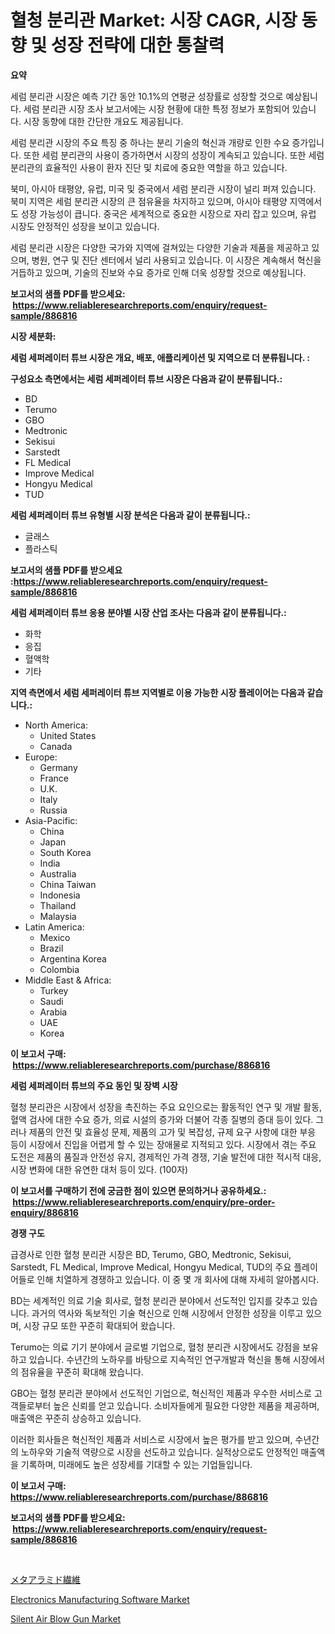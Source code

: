 <p><h1>혈청 분리관 Market: 시장 CAGR, 시장 동향 및 성장 전략에 대한 통찰력</h1></p><p><strong>요약</strong></p>
<p><p>세럼 분리관 시장은 예측 기간 동안 10.1%의 연평균 성장률로 성장할 것으로 예상됩니다. 세럼 분리관 시장 조사 보고서에는 시장 현황에 대한 특정 정보가 포함되어 있습니다. 시장 동향에 대한 간단한 개요도 제공됩니다.</p><p>세럼 분리관 시장의 주요 특징 중 하나는 분리 기술의 혁신과 개량로 인한 수요 증가입니다. 또한 세럼 분리관의 사용이 증가하면서 시장의 성장이 계속되고 있습니다. 또한 세럼 분리관의 효율적인 사용이 환자 진단 및 치료에 중요한 역할을 하고 있습니다.</p><p>북미, 아시아 태평양, 유럽, 미국 및 중국에서 세럼 분리관 시장이 널리 퍼져 있습니다. 북미 지역은 세럼 분리관 시장의 큰 점유율을 차지하고 있으며, 아시아 태평양 지역에서도 성장 가능성이 큽니다. 중국은 세계적으로 중요한 시장으로 자리 잡고 있으며, 유럽 시장도 안정적인 성장을 보이고 있습니다.</p><p>세럼 분리관 시장은 다양한 국가와 지역에 걸쳐있는 다양한 기술과 제품을 제공하고 있으며, 병원, 연구 및 진단 센터에서 널리 사용되고 있습니다. 이 시장은 계속해서 혁신을 거듭하고 있으며, 기술의 진보와 수요 증가로 인해 더욱 성장할 것으로 예상됩니다.</p></p>
<p><strong>보고서의 샘플 PDF를 받으세요: &nbsp;<a href="https://www.reliableresearchreports.com/enquiry/request-sample/886816">https://www.reliableresearchreports.com/enquiry/request-sample/886816</a></strong></p>
<p><strong>시장 세분화:</strong></p>
<p><strong> 세럼 세퍼레이터 튜브 시장은 개요, 배포, 애플리케이션 및 지역으로 더 분류됩니다. :</strong></p>
<p><strong>구성요소 측면에서는 세럼 세퍼레이터 튜브 시장은 다음과 같이 분류됩니다.:</strong></p>
<p><ul><li>BD</li><li>Terumo</li><li>GBO</li><li>Medtronic</li><li>Sekisui</li><li>Sarstedt</li><li>FL Medical</li><li>Improve Medical</li><li>Hongyu Medical</li><li>TUD</li></ul></p>
<p><strong> 세럼 세퍼레이터 튜브 유형별 시장 분석은 다음과 같이 분류됩니다.:</strong></p>
<p><ul><li>글래스</li><li>플라스틱</li></ul></p>
<p><strong>보고서의 샘플 PDF를 받으세요 :<a href="https://www.reliableresearchreports.com/enquiry/request-sample/886816">https://www.reliableresearchreports.com/enquiry/request-sample/886816</a></strong></p>
<p><strong> 세럼 세퍼레이터 튜브 응용 분야별 시장 산업 조사는 다음과 같이 분류됩니다.:</strong></p>
<p><ul><li>화학</li><li>응집</li><li>혈액학</li><li>기타</li></ul></p>
<p><strong>지역 측면에서 세럼 세퍼레이터 튜브 지역별로 이용 가능한 시장 플레이어는 다음과 같습니다.:</strong></p>
<p><ul>
    <li>
        North America:
        <ul>
            <li>United States</li>
            <li>Canada</li>
        </ul>
    </li>
    <li>
        Europe:
        <ul>
            <li>Germany</li>
            <li>France</li>
            <li>U.K.</li>
            <li>Italy</li>
            <li>Russia</li>
        </ul>
    </li>
    <li>
        Asia-Pacific:
        <ul>
            <li>China</li>
            <li>Japan</li>
            <li>South Korea</li>
            <li>India</li>
            <li>Australia</li>
            <li>China Taiwan</li>
            <li>Indonesia</li>
            <li>Thailand</li>
            <li>Malaysia</li>
        </ul>
    </li>
    <li>
        Latin America:
        <ul>
            <li>Mexico</li>
            <li>Brazil</li>
            <li>Argentina Korea</li>
            <li>Colombia</li>
        </ul>
    </li>
    <li>
        Middle East & Africa:
        <ul>
            <li>Turkey</li>
            <li>Saudi</li>
            <li>Arabia</li>
            <li>UAE</li>
            <li>Korea</li>
        </ul>
    </li>
    </ul></p>
<p><strong>이 보고서 구매: &nbsp;<a href="https://www.reliableresearchreports.com/purchase/886816">https://www.reliableresearchreports.com/purchase/886816</a></strong></p>
<p><strong>세럼 세퍼레이터 튜브의 주요 동인 및 장벽 시장</strong></p>
<p><p>혈청 분리관은 시장에서 성장을 촉진하는 주요 요인으로는 활동적인 연구 및 개발 활동, 혈액 검사에 대한 수요 증가, 의료 시설의 증가와 더불어 각종 질병의 증대 등이 있다. 그러나 제품의 안전 및 효율성 문제, 제품의 고가 및 복잡성, 규제 요구 사항에 대한 부응 등이 시장에서 진입을 어렵게 할 수 있는 장애물로 지적되고 있다. 시장에서 겪는 주요 도전은 제품의 품질과 안전성 유지, 경제적인 가격 경쟁, 기술 발전에 대한 적시적 대응, 시장 변화에 대한 유연한 대처 등이 있다. (100자)</p></p>
<p><strong>이 보고서를 구매하기 전에 궁금한 점이 있으면 문의하거나 공유하세요.: &nbsp;<a href="https://www.reliableresearchreports.com/enquiry/pre-order-enquiry/886816">https://www.reliableresearchreports.com/enquiry/pre-order-enquiry/886816</a></strong></p>
<p><strong>경쟁 구도</strong></p>
<p><p>급경사로 인한 혈청 분리관 시장은 BD, Terumo, GBO, Medtronic, Sekisui, Sarstedt, FL Medical, Improve Medical, Hongyu Medical, TUD의 주요 플레이어들로 인해 치열하게 경쟁하고 있습니다. 이 중 몇 개 회사에 대해 자세히 알아봅시다.</p><p>BD는 세계적인 의료 기술 회사로, 혈청 분리관 분야에서 선도적인 입지를 갖추고 있습니다. 과거의 역사와 독보적인 기술 혁신으로 인해 시장에서 안정한 성장을 이루고 있으며, 시장 규모 또한 꾸준히 확대되어 왔습니다.</p><p>Terumo는 의료 기기 분야에서 글로벌 기업으로, 혈청 분리관 시장에서도 강점을 보유하고 있습니다. 수년간의 노하우를 바탕으로 지속적인 연구개발과 혁신을 통해 시장에서의 점유율을 꾸준히 확대해 왔습니다.</p><p>GBO는 혈청 분리관 분야에서 선도적인 기업으로, 혁신적인 제품과 우수한 서비스로 고객들로부터 높은 신뢰를 얻고 있습니다. 소비자들에게 필요한 다양한 제품을 제공하며, 매출액은 꾸준히 상승하고 있습니다.</p><p>이러한 회사들은 혁신적인 제품과 서비스로 시장에서 높은 평가를 받고 있으며, 수년간의 노하우와 기술적 역량으로 시장을 선도하고 있습니다. 실적상으로도 안정적인 매출액을 기록하며, 미래에도 높은 성장세를 기대할 수 있는 기업들입니다.</p></p>
<p><strong>이 보고서 구매: &nbsp; <a href="https://www.reliableresearchreports.com/purchase/886816">https://www.reliableresearchreports.com/purchase/886816</a></strong></p>
<p><strong>보고서의 샘플 PDF를 받으세요: &nbsp;<a href="https://www.reliableresearchreports.com/enquiry/request-sample/886816">https://www.reliableresearchreports.com/enquiry/request-sample/886816</a></strong><strong></strong></p>
<p>&nbsp;</p>
<p><p><a href="https://github.com/zoetazuur/Market-Research-Report-List-1/blob/main/372436217509.md">メタアラミド繊維</a></p><p><a href="https://www.linkedin.com/pulse/electronics-manufacturing-software-market-research-kd8te?trackingId=A1UiIL9XzWH4F2lSgZZhpw%3D%3D">Electronics Manufacturing Software Market</a></p><p><a href="https://www.linkedin.com/pulse/silent-air-blow-gun-market-dynamics-2024-2031-also-gdtge?trackingId=KsNSJlvu9wD%2FGIFY6Qyhcg%3D%3D">Silent Air Blow Gun Market</a></p></p>